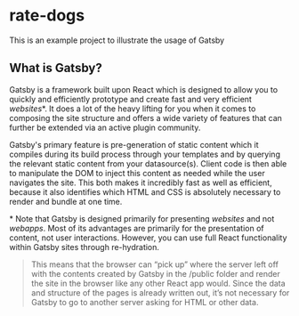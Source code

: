 # rate-dogs

This is an example project to illustrate the usage of Gatsby

## What is Gatsby?

Gatsby is a framework built upon React which is designed to allow you to quickly and
efficiently prototype and create fast and very efficient _websites_*. It does a lot of
the heavy lifting for you when it comes to composing the site structure and offers a wide
variety of features that can further be extended via an active plugin community.

Gatsby's primary feature is pre-generation of static content which it compiles during its
build process through your templates and by querying the relevant static content from
your datasource(s). Client code is then able to manipulate the DOM to inject this content
as needed while the user navigates the site. This both makes it incredibly fast as well as
efficient, because it also identifies which HTML and CSS is absolutely necessary to
render and bundle at one time.

\* Note that Gatsby is designed primarily for presenting *websites* and not *webapps*. Most of
its advantages are primarily for the presentation of content, not user interactions.
However, you can use full React functionality within Gatsby sites through re-hydration.

> This means that the browser can “pick up” where the server left off with the contents
> created by Gatsby in the /public folder and render the site in the browser like any
> other React app would. Since the data and structure of the pages is already written out,
> it’s not necessary for Gatsby to go to another server asking for HTML or other data.
